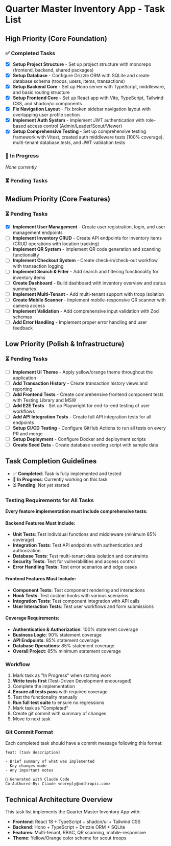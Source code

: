 # Quarter Master Inventory App - Task List

## High Priority (Core Foundation)

### ✅ Completed Tasks

- [x] **Setup Project Structure** - Set up project structure with monorepo (frontend, backend, shared packages)
- [x] **Setup Database** - Configure Drizzle ORM with SQLite and create database schema (troops, users, items, transactions)
- [x] **Setup Backend Core** - Set up Hono server with TypeScript, middleware, and basic routing structure
- [x] **Setup Frontend Core** - Set up React app with Vite, TypeScript, Tailwind CSS, and shadcn/ui components
- [x] **Fix Navigation Layout** - Fix broken sidebar navigation layout with overlapping user profile section
- [x] **Implement Auth System** - Implement JWT authentication with role-based access control (Admin/Leader/Scout/Viewer)
- [x] **Setup Comprehensive Testing** - Set up comprehensive testing framework with Vitest, created auth middleware tests (100% coverage), multi-tenant database tests, and JWT validation tests

### 🔄 In Progress

_None currently_

### ⏳ Pending Tasks

## Medium Priority (Core Features)

### ⏳ Pending Tasks

- [x] **Implement User Management** - Create user registration, login, and user management endpoints
- [ ] **Implement Inventory CRUD** - Create API endpoints for inventory items (CRUD operations with location tracking)
- [ ] **Implement QR System** - Implement QR code generation and scanning functionality
- [ ] **Implement Checkout System** - Create check-in/check-out workflow with transaction logging
- [ ] **Implement Search & Filter** - Add search and filtering functionality for inventory items
- [ ] **Create Dashboard** - Build dashboard with inventory overview and status summaries
- [ ] **Implement Multi-Tenant** - Add multi-tenant support with troop isolation
- [ ] **Create Mobile Scanner** - Implement mobile-responsive QR scanner with camera access
- [ ] **Implement Validation** - Add comprehensive input validation with Zod schemas
- [ ] **Add Error Handling** - Implement proper error handling and user feedback

## Low Priority (Polish & Infrastructure)

### ⏳ Pending Tasks

- [ ] **Implement UI Theme** - Apply yellow/orange theme throughout the application
- [ ] **Add Transaction History** - Create transaction history views and reporting
- [ ] **Add Frontend Tests** - Create comprehensive frontend component tests with Testing Library and MSW
- [ ] **Add E2E Tests** - Set up Playwright for end-to-end testing of user workflows
- [ ] **Add API Integration Tests** - Create full API integration tests for all endpoints
- [ ] **Setup CI/CD Testing** - Configure GitHub Actions to run all tests on every PR and merge
- [ ] **Setup Deployment** - Configure Docker and deployment scripts
- [ ] **Create Seed Data** - Create database seeding script with sample data

## Task Completion Guidelines

- ✅ **Completed**: Task is fully implemented and tested
- 🔄 **In Progress**: Currently working on this task
- ⏳ **Pending**: Not yet started

### Testing Requirements for All Tasks

**Every feature implementation must include comprehensive tests:**

#### Backend Features Must Include:
- **Unit Tests**: Test individual functions and middleware (minimum 85% coverage)
- **Integration Tests**: Test API endpoints with authentication and authorization
- **Database Tests**: Test multi-tenant data isolation and constraints
- **Security Tests**: Test for vulnerabilities and access control
- **Error Handling Tests**: Test error scenarios and edge cases

#### Frontend Features Must Include:
- **Component Tests**: Test component rendering and interactions
- **Hook Tests**: Test custom hooks with various scenarios
- **Integration Tests**: Test component integration with API calls
- **User Interaction Tests**: Test user workflows and form submissions

#### Coverage Requirements:
- **Authentication & Authorization**: 100% statement coverage
- **Business Logic**: 90% statement coverage
- **API Endpoints**: 85% statement coverage
- **Database Operations**: 85% statement coverage
- **Overall Project**: 85% minimum statement coverage

### Workflow

1. Mark task as "In Progress" when starting work
2. **Write tests first** (Test-Driven Development encouraged)
3. Complete the implementation
4. **Ensure all tests pass** with required coverage
5. Test the functionality manually
6. **Run full test suite** to ensure no regressions
7. Mark task as "Completed"
8. Create git commit with summary of changes
9. Move to next task

### Git Commit Format

Each completed task should have a commit message following this format:

```
feat: [task description]

- Brief summary of what was implemented
- Key changes made
- Any important notes

🤖 Generated with Claude Code
Co-Authored-By: Claude <noreply@anthropic.com>
```

## Technical Architecture Overview

This task list implements the Quarter Master Inventory App with:

- **Frontend**: React 18 + TypeScript + shadcn/ui + Tailwind CSS
- **Backend**: Hono + TypeScript + Drizzle ORM + SQLite
- **Features**: Multi-tenant, RBAC, QR scanning, mobile-responsive
- **Theme**: Yellow/Orange color scheme for scout troops
